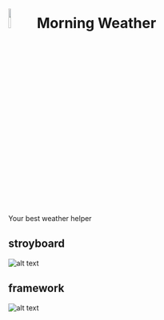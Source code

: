 # <img src="https://github.com/zczqxc5/casa0015-mobile-assessment/blob/main/Resourses/Untitled-1.png" width=10% height=10%> Morning Weather
Your best weather helper


## stroyboard

![alt text](https://github.com/zczqxc5/casa0015-mobile-assessment/blob/main/Resourses/storyboard.jpg)

## framework

![alt text](https://github.com/zczqxc5/casa0015-mobile-assessment/blob/main/Resourses/04b7a70ff31f4e9dc1a7bb023f3fe83.png)

